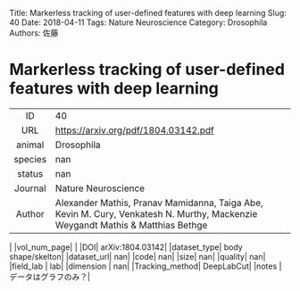 Title: Markerless tracking of user-defined features with deep learning
Slug: 40
Date: 2018-04-11
Tags: Nature Neuroscience
Category:  Drosophila
Authors: 佐藤

# Markerless tracking of user-defined features with deep learning

|||
|:-:|:-|
|ID| 40|
|URL| https://arxiv.org/pdf/1804.03142.pdf|
|animal|  Drosophila|
|species| nan|
|status| nan|
|Journal| Nature Neuroscience|
|Author| Alexander Mathis, Pranav Mamidanna, Taiga Abe, Kevin M. Cury, Venkatesh N. Murthy, Mackenzie Weygandt Mathis & Matthias Bethge
|
|vol_num_page| |
|DOI| arXiv:1804.03142|
|dataset_type| body shape/skelton|
|dataset_url| nan|
|code| nan|
|size| nan|
|quality| nan|
|field_lab      | lab|
|dimension      | nan|
|Tracking_method| DeepLabCut|
|notes          | データはグラフのみ？|